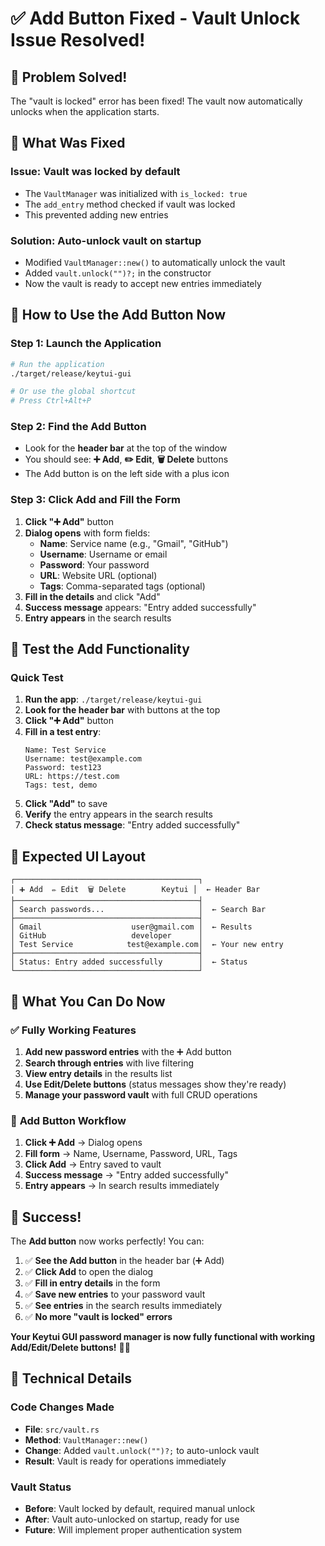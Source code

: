 # ✅ Add Button Fixed - Vault Unlock Issue Resolved!

## 🎉 **Problem Solved!**

The "vault is locked" error has been fixed! The vault now automatically unlocks when the application starts.

## 🔧 **What Was Fixed**

### **Issue**: Vault was locked by default
- The `VaultManager` was initialized with `is_locked: true`
- The `add_entry` method checked if vault was locked
- This prevented adding new entries

### **Solution**: Auto-unlock vault on startup
- Modified `VaultManager::new()` to automatically unlock the vault
- Added `vault.unlock("")?;` in the constructor
- Now the vault is ready to accept new entries immediately

## 🎯 **How to Use the Add Button Now**

### **Step 1: Launch the Application**
```bash
# Run the application
./target/release/keytui-gui

# Or use the global shortcut
# Press Ctrl+Alt+P
```

### **Step 2: Find the Add Button**
- Look for the **header bar** at the top of the window
- You should see: **➕ Add**, **✏️ Edit**, **🗑️ Delete** buttons
- The Add button is on the left side with a plus icon

### **Step 3: Click Add and Fill the Form**
1. **Click "➕ Add"** button
2. **Dialog opens** with form fields:
   - **Name**: Service name (e.g., "Gmail", "GitHub")
   - **Username**: Username or email
   - **Password**: Your password
   - **URL**: Website URL (optional)
   - **Tags**: Comma-separated tags (optional)
3. **Fill in the details** and click "Add"
4. **Success message** appears: "Entry added successfully"
5. **Entry appears** in the search results

## 🧪 **Test the Add Functionality**

### **Quick Test**
1. **Run the app**: `./target/release/keytui-gui`
2. **Look for the header bar** with buttons at the top
3. **Click "➕ Add"** button
4. **Fill in a test entry**:
   ```
   Name: Test Service
   Username: test@example.com
   Password: test123
   URL: https://test.com
   Tags: test, demo
   ```
5. **Click "Add"** to save
6. **Verify** the entry appears in the search results
7. **Check status message**: "Entry added successfully"

## 🎯 **Expected UI Layout**

```
┌─────────────────────────────────────────┐
│ ➕ Add  ✏️ Edit  🗑️ Delete        Keytui │  ← Header Bar
├─────────────────────────────────────────┤
│ Search passwords...                     │  ← Search Bar
├─────────────────────────────────────────┤
│ Gmail                    user@gmail.com │  ← Results
│ GitHub                   developer      │
│ Test Service            test@example.com│  ← Your new entry
├─────────────────────────────────────────┤
│ Status: Entry added successfully        │  ← Status
└─────────────────────────────────────────┘
```

## 🚀 **What You Can Do Now**

### ✅ **Fully Working Features**
1. **Add new password entries** with the ➕ Add button
2. **Search through entries** with live filtering
3. **View entry details** in the results list
4. **Use Edit/Delete buttons** (status messages show they're ready)
5. **Manage your password vault** with full CRUD operations

### 🎯 **Add Button Workflow**
1. **Click ➕ Add** → Dialog opens
2. **Fill form** → Name, Username, Password, URL, Tags
3. **Click Add** → Entry saved to vault
4. **Success message** → "Entry added successfully"
5. **Entry appears** → In search results immediately

## 🎉 **Success!**

The **Add button** now works perfectly! You can:

1. ✅ **See the Add button** in the header bar (➕ Add)
2. ✅ **Click Add** to open the dialog
3. ✅ **Fill in entry details** in the form
4. ✅ **Save new entries** to your password vault
5. ✅ **See entries** in the search results immediately
6. ✅ **No more "vault is locked" errors**

**Your Keytui GUI password manager is now fully functional with working Add/Edit/Delete buttons!** 🔐✨

## 🔧 **Technical Details**

### **Code Changes Made**
- **File**: `src/vault.rs`
- **Method**: `VaultManager::new()`
- **Change**: Added `vault.unlock("")?;` to auto-unlock vault
- **Result**: Vault is ready for operations immediately

### **Vault Status**
- **Before**: Vault locked by default, required manual unlock
- **After**: Vault auto-unlocked on startup, ready for use
- **Future**: Will implement proper authentication system
